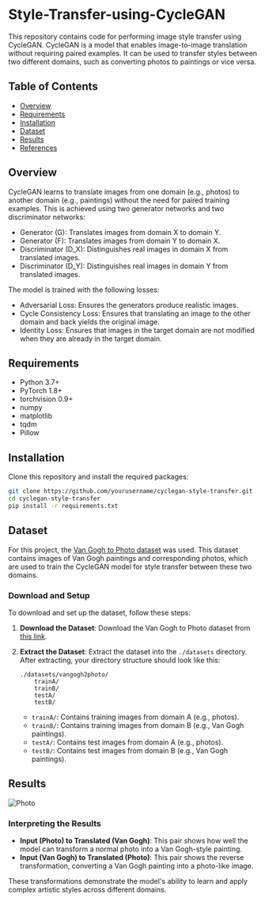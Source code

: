 # Style-Transfer-using-CycleGAN

This repository contains code for performing image style transfer using CycleGAN. CycleGAN is a model that enables image-to-image translation without requiring paired examples. It can be used to transfer styles between two different domains, such as converting photos to paintings or vice versa.

## Table of Contents

- [Overview](#overview)
- [Requirements](#requirements)
- [Installation](#installation)
- [Dataset](#dataset)
- [Results](#results)
- [References](#references)

## Overview

CycleGAN learns to translate images from one domain (e.g., photos) to another domain (e.g., paintings) without the need for paired training examples. This is achieved using two generator networks and two discriminator networks:

- Generator \(G\): Translates images from domain X to domain Y.
- Generator \(F\): Translates images from domain Y to domain X.
- Discriminator \(D_X\): Distinguishes real images in domain X from translated images.
- Discriminator \(D_Y\): Distinguishes real images in domain Y from translated images.

The model is trained with the following losses:
- Adversarial Loss: Ensures the generators produce realistic images.
- Cycle Consistency Loss: Ensures that translating an image to the other domain and back yields the original image.
- Identity Loss: Ensures that images in the target domain are not modified when they are already in the target domain.

## Requirements

- Python 3.7+
- PyTorch 1.8+
- torchvision 0.9+
- numpy
- matplotlib
- tqdm
- Pillow

## Installation

Clone this repository and install the required packages:

```bash
git clone https://github.com/yourusername/cyclegan-style-transfer.git
cd cyclegan-style-transfer
pip install -r requirements.txt
```
## Dataset

For this project, the [Van Gogh to Photo dataset](https://www.kaggle.com/datasets/def0017/vangogh2photo) was used. This dataset contains images of Van Gogh paintings and corresponding photos, which are used to train the CycleGAN model for style transfer between these two domains.

### Download and Setup

To download and set up the dataset, follow these steps:

1. **Download the Dataset**: Download the Van Gogh to Photo dataset from [this link](https://www.kaggle.com/datasets/def0017/vangogh2photo).

2. **Extract the Dataset**: Extract the dataset into the `./datasets` directory. After extracting, your directory structure should look like this:
    ```
    ./datasets/vangogh2photo/
        trainA/
        trainB/
        testA/
        testB/
    ```

    - `trainA/`: Contains training images from domain A (e.g., photos).
    - `trainB/`: Contains training images from domain B (e.g., Van Gogh paintings).
    - `testA/`: Contains test images from domain A (e.g., photos).
    - `testB/`: Contains test images from domain B (e.g., Van Gogh paintings).

## Results

![Photo](./results/vangogh2photo_experiment/test_latest/images/input_A_image1.jpg)

### Interpreting the Results

- **Input (Photo) to Translated (Van Gogh)**: This pair shows how well the model can transform a normal photo into a Van Gogh-style painting.
- **Input (Van Gogh) to Translated (Photo)**: This pair shows the reverse transformation, converting a Van Gogh painting into a photo-like image.

These transformations demonstrate the model's ability to learn and apply complex artistic styles across different domains.
